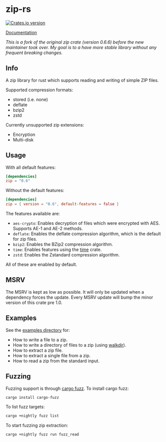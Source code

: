 zip-rs
======
[![Crates.io version](https://img.shields.io/crates/v/ziperu.svg)](https://crates.io/crates/ziperu)

[Documentation](https://docs.rs/ziperu/)

*This is a fork of the original zip crate (version 0.6.6) before the new maintainer took over.
My goal is to a have more stable library without any frequent breaking changes.*

Info
----

A zip library for rust which supports reading and writing of simple ZIP files.

Supported compression formats:

* stored (i.e. none)
* deflate
* bzip2
* zstd

Currently unsupported zip extensions:

* Encryption
* Multi-disk

Usage
-----

With all default features:

```toml
[dependencies]
zip = "0.6"
```

Without the default features:

```toml
[dependencies]
zip = { version = "0.6", default-features = false }
```

The features available are:

* `aes-crypto`: Enables decryption of files which were encrypted with AES. Supports AE-1 and AE-2 methods.
* `deflate`: Enables the deflate compression algorithm, which is the default for zip files.
* `bzip2`: Enables the BZip2 compression algorithm.
* `time`: Enables features using the [time](https://github.com/rust-lang-deprecated/time) crate.
* `zstd`: Enables the Zstandard compression algorithm.

All of these are enabled by default.

MSRV
----

The MSRV is kept as low as possible. It will only be updated when a dependency
forces the update.
Every MSRV update will bump the minor version of this crate pre 1.0.

Examples
--------

See the [examples directory](examples) for:
   * How to write a file to a zip.
   * How to write a directory of files to a zip (using [walkdir](https://github.com/BurntSushi/walkdir)).
   * How to extract a zip file.
   * How to extract a single file from a zip.
   * How to read a zip from the standard input.

Fuzzing
-------

Fuzzing support is through [cargo fuzz](https://github.com/rust-fuzz/cargo-fuzz). To install cargo fuzz:

```bash
cargo install cargo-fuzz
```

To list fuzz targets:

```bash
cargo +nightly fuzz list
```

To start fuzzing zip extraction:

```bash
cargo +nightly fuzz run fuzz_read
```
